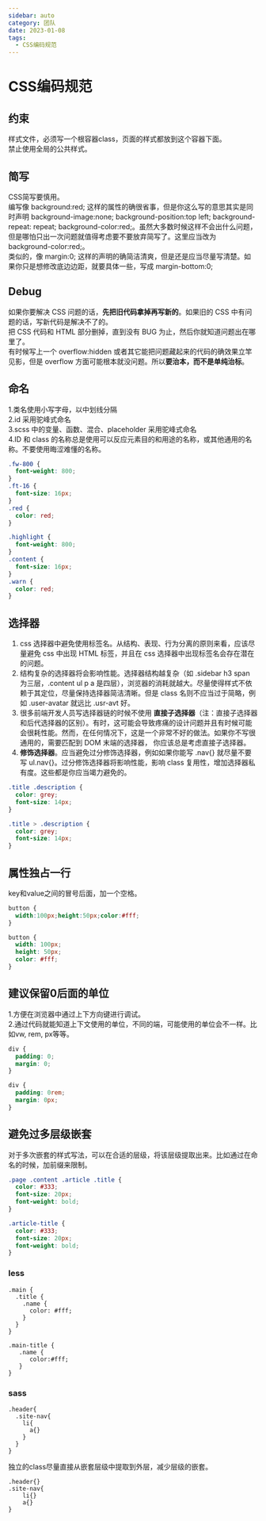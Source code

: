 ```yaml
---
sidebar: auto
category: 团队
date: 2023-01-08
tags:
  - CSS编码规范
---
```


# CSS编码规范

## 约束
样式文件，必须写一个根容器class，页面的样式都放到这个容器下面。<br />禁止使用全局的公共样式。

## 简写
CSS简写要慎用。<br />编写像 background:red; 这样的属性的确很省事，但是你这么写的意思其实是同时声明 background-image:none; background-position:top left; background-repeat: repeat; background-color:red;。虽然大多数时候这样不会出什么问题，但是哪怕只出一次问题就值得考虑要不要放弃简写了。这里应当改为 background-color:red;。<br />类似的，像 margin:0; 这样的声明的确简洁清爽，但是还是应当尽量写清楚。如果你只是想修改底边边距，就要具体一些，写成 margin-bottom:0;

## Debug
如果你要解决 CSS 问题的话，**先把旧代码拿掉再写新的**。如果旧的 CSS 中有问题的话，写新代码是解决不了的。<br />把 CSS 代码和 HTML 部分删掉，直到没有 BUG 为止，然后你就知道问题出在哪里了。<br />有时候写上一个 overflow:hidden 或者其它能把问题藏起来的代码的确效果立竿见影，但是 overflow 方面可能根本就没问题。所以**要治本，而不是单纯治标**。

## 命名
1.类名使用小写字母，以中划线分隔<br />2.id 采用驼峰式命名<br />3.scss 中的变量、函数、混合、placeholder 采用驼峰式命名<br />4.ID 和 class 的名称总是使用可以反应元素目的和用途的名称，或其他通用的名称。不要使用晦涩难懂的名称。
```css
.fw-800 {
  font-weight: 800;
}
.ft-16 {
  font-size: 16px;
}
.red {
  color: red;
}
```
```css
.highlight {
  font-weight: 800;
}
.content {
  font-size: 16px;
}
.warn {
  color: red;
}
```

## 选择器

1. css 选择器中避免使用标签名。从结构、表现、行为分离的原则来看，应该尽量避免 css 中出现 HTML 标签，并且在 css 选择器中出现标签名会存在潜在的问题。
2. 结构复杂的选择器将会影响性能。选择器结构越复杂（如 .sidebar h3 span 为三层，.content ul p a 是四层），浏览器的消耗就越大。尽量使得样式不依赖于其定位，尽量保持选择器简洁清晰。但是 class 名则不应当过于简略，例如 .user-avatar 就远比 .usr-avt 好。
3. 很多前端开发人员写选择器链的时候不使用 **直接子选择器**（注：直接子选择器和后代选择器的区别）。有时，这可能会导致疼痛的设计问题并且有时候可能会很耗性能。然而，在任何情况下，这是一个非常不好的做法。如果你不写很通用的，需要匹配到 DOM 末端的选择器， 你应该总是考虑直接子选择器。
4. **修饰选择器**。应当避免过分修饰选择器，例如如果你能写 .nav{} 就尽量不要写 ul.nav{}。过分修饰选择器将影响性能，影响 class 复用性，增加选择器私有度。这些都是你应当竭力避免的。
```css
.title .description {
  color: grey;
  font-size: 14px;
}
```
```css
.title > .description {
  color: grey;
  font-size: 14px;
}
```

## 属性独占一行
key和value之间的冒号后面，加一个空格。
```css
button {
  width:100px;height:50px;color:#fff;
}
```
```css
button {
  width: 100px;
  height: 50px;
  color: #fff;
}
```

## 建议保留0后面的单位
1.方便在浏览器中通过上下方向键进行调试。<br />2.通过代码就能知道上下文使用的单位，不同的端，可能使用的单位会不一样。比如vw, rem, px等等。
```css
div {
  padding: 0;
  margin: 0;
}
```
```css
div {
  padding: 0rem;
  margin: 0px;
}
```

## 避免过多层级嵌套
对于多次嵌套的样式写法，可以在合适的层级，将该层级提取出来。比如通过在命名的时候，加前缀来限制。
```css
.page .content .article .title {
  color: #333;
  font-size: 20px;
  font-weight: bold;
}
```
```css
.article-title {
  color: #333;
  font-size: 20px;
  font-weight: bold;
}
```

### less
```less
.main {
  .title {
    .name {
      color: #fff;
    }
  }
}
```
```less
.main-title {
   .name {
      color:#fff;
   }
}
```

### sass
```less
.header{
  .site-nav{
    li{
      a{}
    }
  }
}
```
独立的class尽量直接从嵌套层级中提取到外层，减少层级的嵌套。
```less
.header{}
.site-nav{
    li{}
    a{}
}
```